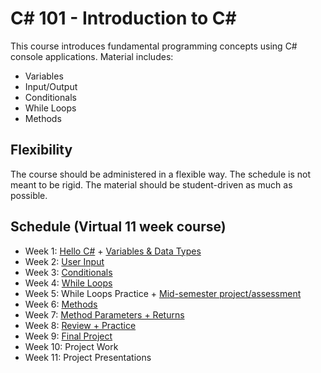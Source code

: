 # C# 101 - Introduction to C#
This course introduces fundamental programming concepts using C# console applications. Material includes:
- Variables
- Input/Output
- Conditionals
- While Loops
- Methods

## Flexibility
The course should be administered in a flexible way. The schedule is not meant to be rigid. The material should be student-driven as much as possible.

## Schedule (Virtual 11 week course)
- Week 1: [Hello C#](HelloCs/) + [Variables & Data Types](Variables/)
- Week 2: [User Input](UserInput/)
- Week 3: [Conditionals](Conditionals/)
- Week 4: [While Loops](WhileLoops/)
- Week 5: While Loops Practice + [Mid-semester project/assessment](HalfProject/)
- Week 6: [Methods](Methods/)
- Week 7: [Method Parameters + Returns](MethodParameters/)
- Week 8: [Review + Practice](Practice/)
- Week 9: [Final Project](FinalProject/)
- Week 10: Project Work
- Week 11: Project Presentations